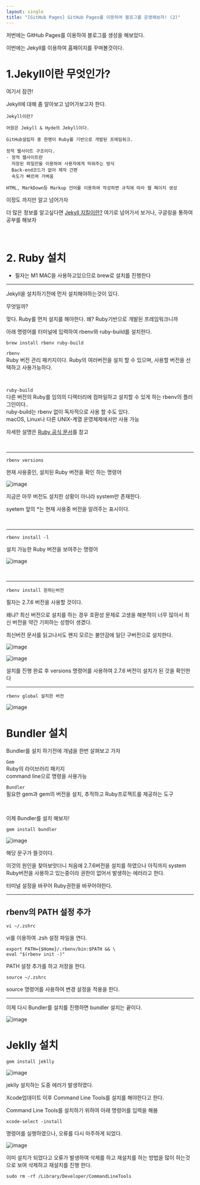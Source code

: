 ```yaml
---
layout: single
title: "[GitHub Pages] GitHub Pages를 이용하여 블로그를 운영해보자! (2)"
---
```


저번에는 GitHub Pages를 이용하여 블로그를 생성을 해보았다.

이번에는 Jekyll를 이용하여 홈페이지를 꾸며볼것이다.

# 1.Jekyll이란 무엇인가? 
여기서 잠깐!

Jekyll에 대해 좀 알아보고 넘어가보고자 한다.

    Jekyll이란?
    
    어원은 Jekyll & Hyde의 Jekyll이다.

    GitHub설립자 중 한명이 Ruby를 기반으로 개발된 프레임워크.

    정적 웹사이트 구조이다.
    - 정적 웹사이트란
      저장된 파일만을 이용하여 사용자에게 띄워주는 방식
      Back-end코드가 없어 제작 간편
      속도가 빠르며 가벼움

    HTML, MarkDown등 Markup 언어를 이용하여 작성하면 규칙에 따라 웹 페이지 생성

이정도 까지만 알고 넘어가자

더 많은 정보를 알고싶다면 [Jekyll 지킬이란?](cheershennah.tistory.com/214) 여기로 넘어가서 보거나, 구글링을 통하여 공부를 해보자

<br>

# 2. Ruby 설치

* 필자는 M1 MAC을 사용하고있으므로 brew로 설치를 진행한다

---


Jekyll을 설치하기전에 먼저 설치해야하는것이 있다.

무엇일까?

맞다. Ruby를 먼저 설치를 해야한다. 왜? Ruby기반으로 개발된 프레임워크니까

아래 명령어를 터미널에 입력하여 rbenv와 ruby-build를 설치한다.

    brew install rbenv ruby-build

`rbenv`
<br>
Ruby 버전 관리 패키지이다. Ruby의 여러버전을 설치 할 수 있으며, 사용할 버전을 선택하고 사용가능하다.

<!-- 자세한 설명은 [여기](https://github.com/rbenv/rbenv)를 참고 -->

<br>

`ruby-build`
<br>
다른 버전의 Ruby를 임의의 디렉터리에 컴파일하고 설치할 수 있게 하는 rbenv의 플러그인이다..
<br>
ruby-build는 rbenv 없이 독자적으로 사용 할 수도 있다.
<br>
macOS, Linux나 다른 UNIX-계열 운영체제에서만 사용 가능


<!-- 자세한 설명은 [여기](https://github.com/rbenv/ruby-build)를 참고 -->

자세한 설명은 [Ruby 공식 문서](https://www.ruby-lang.org/ko/documentation/installation/#ruby-build)를 참고


<br>

<hr>


    rbenv versions

현재 사용중인, 설치된 Ruby 버전을 확인 하는 명령어

![image](https://user-images.githubusercontent.com/69522086/184166343-d3320ea9-214f-485e-b0fb-f4d06bbbd738.png)

지금은 아무 버전도 설치한 상황이 아니라 system만 존재한다.

syetem 앞의 *는 현재 사용중 버전을 알려주는 표시이다.

<br><hr>

    rbenv install -l

설치 가능한 Ruby 버전을 보여주는 명령어

![image](https://user-images.githubusercontent.com/69522086/184167782-ae4046bb-0575-43b9-9bb5-a689a2227990.png)

<br><hr>

    rbenv install 원하는버전

필자는 2.7.6 버전을 사용할 것이다.

왜냐? 최신 버전으로 설치를 하는 경우 호환성 문제로 고생을 해본적이 너무 많아서 최신 버전을 약간 기피하는 성향이 생겼다.

최신버전 문서를 읽고나서도 왠지 모르는 불안감에 일단 구버전으로 설치한다.


![image](https://user-images.githubusercontent.com/69522086/184170628-d79871ef-ba67-4d57-bbf2-db938ae9abbe.png)
 

![image](https://user-images.githubusercontent.com/69522086/184170720-a7c13dfd-6b81-4097-ad29-94e026bf9921.png)


설치를 진행 완료 후 versions 명령어를 사용하여 2.7.6 버전이 설치가 된 것을 확인한다

---

    rbenv global 설치한 버전


![image](https://user-images.githubusercontent.com/69522086/184171634-01e01f4f-4d25-4448-8569-1ec4a0c29104.png)

# Bundler 설치

Bundler를 설치 하기전에 개념을 한번 살펴보고 가자

`Gem`
<br>
Ruby의 라이브러리 패키지
<br>
command line으로 명령을 사용가능

`Bundler`
<br>
필요한 gem과 gem의 버전을 설치, 추적하고  Ruby프로젝트를 제공하는 도구

<br>

이제 Bundler를 설치 해보자!

    gem install bundler

![image](https://user-images.githubusercontent.com/69522086/184495256-b57a680a-a643-4956-b059-20e80cd389e9.png)

해당 문구가 뜰것이다.

이것의 원인을 찾아보앗더니 처음에 2.7.6버전을 설치를 하였으나 아직까지 system Ruby버전을 사용하고 있는중이라 권한이 없어서 발생하는 에러라고 한다.

터미널 설정을 바꾸어 Ruby권한을 바꾸어야한다.

<hr>

## rbenv의 PATH 설정 추가
    vi ~/.zshrc

vi를 이용하여 .zsh 설정 파일을 연다.

    export PATH={$Home}/.rbenv/bin:$PATH && \
    eval "$(rbenv init -)"

PATH 설정 추가를 하고 저장을 한다.

    source ~/.zshrc

source 명령어를 사용하여 변경 설정을 적용을 한다.

<hr>

이제 다시 Bundler를 설치를 진행하면 bundler 설치는 끝이다.

![image](https://user-images.githubusercontent.com/69522086/184495708-207b87c5-670f-4508-a095-930a4d84543f.png)



# Jeklly 설치

    gem install jeklly

![image](https://user-images.githubusercontent.com/69522086/184542208-e7940b94-c8be-483d-bf4d-57cad2160755.png)

jeklly 설치하는 도중 에러가 발생하였다.

Xcode업데이트 이후 Command Line Tools를 설치를 해야한다고 한다.

Command Line Tools를 설치하기 위하여 아래 명령어를 입력을 해봄

    xcode-select -install

명령어를 실행하였으나, 오류를 다시 마주하게 되었다.

![image](https://user-images.githubusercontent.com/69522086/184542456-727afca2-ac9e-49b7-be1b-da8dda6b28ba.png)

이미 설치가 되었다고 오류가 발생하여 삭제를 하고 재설치를 하는 방법을 많이 하는것으로 보여 삭제하고 재설치를 진행 한다.

    sudo rm -rf /Library/Developer/CommandLineTools